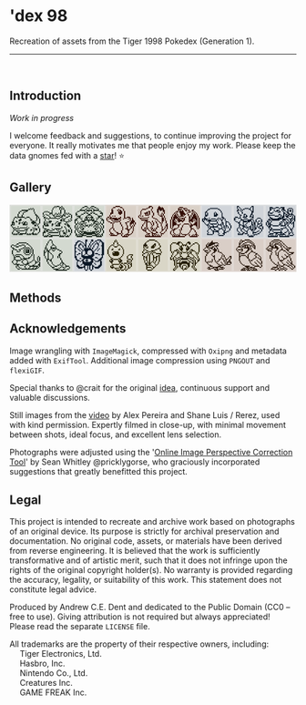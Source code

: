 # 'dex 98

Recreation of assets from the Tiger 1998 Pokedex (Generation 1).

---
<br>

## Introduction

*Work in progress*

I welcome feedback and suggestions, to continue improving the project for everyone. It really motivates me that people enjoy my work. Please keep the data gnomes fed with a [star](https://github.com/ace-dent/dex-1998/stargazers)! ⭐️

## Gallery

![](docs/gallery/GALLERY.gif)


## Methods



## Acknowledgements

Image wrangling with `ImageMagick`, compressed with `Oxipng` and metadata added with `ExifTool`. Additional image compression using `PNGOUT` and `flexiGIF`.

Special thanks to @crait for the original [idea](https://community.arduboy.com/t/pokedex-for-arduboy/12469/16), continuous support and valuable discussions.  

Still images from the [video](https://www.youtube.com/watch?v=ntNE4YyX3tQ) by Alex Pereira and Shane Luis / Rerez, used with kind permission. Expertly filmed in close-up, with minimal movement between shots, ideal focus, and excellent lens selection.

Photographs were adjusted using the '[Online Image Perspective Correction Tool](https://www.myogtutorials.com/free-online-image-perspective-correction-tool/)' by Sean Whitley @pricklygorse, who graciously incorporated suggestions that greatly benefitted this project.





## Legal

This project is intended to recreate and archive work based on photographs of an original device. Its purpose is strictly for archival preservation and documentation. No original code, assets, or materials have been derived from reverse engineering. It is believed that the work is sufficiently transformative and of artistic merit, such that it does not infringe upon the rights of the original copyright holder(s). No warranty is provided regarding the accuracy, legality, or suitability of this work. This statement does not constitute legal advice.

Produced by Andrew C.E. Dent and dedicated to the Public Domain (CC0 – free to use). Giving attribution is not required but always appreciated! Please read the separate `LICENSE` file.

All trademarks are the property of their respective owners, including:  
&emsp; Tiger Electronics, Ltd.  
&emsp; Hasbro, Inc.  
&emsp; Nintendo Co., Ltd.  
&emsp; Creatures Inc.  
&emsp; GAME FREAK Inc.

